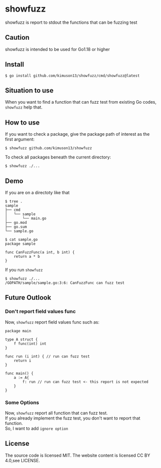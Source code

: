 # showfuzz
showfuzz is report to stdout the functions that can be fuzzing test
## Caution
showfuzz is intended to be used for Go1.18 or higher
## Install
```
$ go install github.com/kimuson13/showfuzz/cmd/showfuzz@latest
```
## Situation to use
When you want to find a function that can fuzz test from existing Go codes,
`showfuzz` help that.
## How to use
If you want to check a package, give the package path of interest as the first argument:
```
$ showfuzz github.com/kimuson13/showfuzz
```
To check all packages beneath the current directory:
```
$ showfuzz ./...
```
## Demo
If you are on a directoty like that
```
$ tree .
sample
├── cmd
│   └── sample
│       └── main.go
├── go.mod
├── go.sum
└── sample.go
```
```
$ cat sample.go
package sample

func CanFuzzFunc(a int, b int) {
    return a * b
}
```
If you run `showfuzz`
```
$ showfuzz ./...
/GOPATH/sample/sample.go:3:6: CanFuzzFunc can fuzz test
```
## Future Outlook
### Don't report field values func
Now, `showfuzz` report field values func such as:
```
package main

type A struct {
    f func(int) int
}

func run (i int) { // run can fuzz test
    return i
}

func main() {
    a := A{
        f: run // run can fuzz test <- this report is not expected
    }
}
```
### Some Options
Now, `showfuzz` report all function that can fuzz test.  
If you already implement the fuzz test, you don't want to report that function.  
So, I want to add `ignore option`
## License
The source code is licensed MIT. The website content is licensed CC BY 4.0,see LICENSE.
